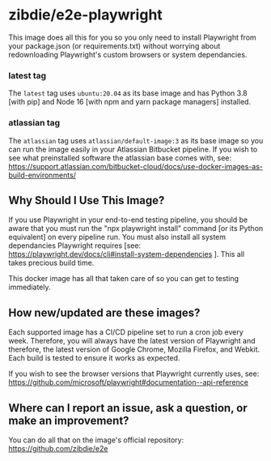 # zibdie/e2e-playwright

This image does all this for you so you only need to install Playwright from your package.json (or requirements.txt) without worrying about redownloading Playwright's custom browsers or system dependancies.

### latest tag

The `latest` tag uses `ubuntu:20.04` as its base image and has Python 3.8 [with pip] and Node 16 [with npm and yarn package managers] installed.

### atlassian tag

The `atlassian` tag uses `atlassian/default-image:3` as its base image so you can run the image easily in your Atlassian Bitbucket pipeline. If you wish to see what preinstalled software the atlassian base comes with, see: https://support.atlassian.com/bitbucket-cloud/docs/use-docker-images-as-build-environments/

## Why Should I Use This Image?

If you use Playwright in your end-to-end testing pipeline, you should be aware that you must run the "npx playwright install" command [or its Python equivalent] on every pipeline run. You must also install all system dependancies Playwright requires [see: https://playwright.dev/docs/cli#install-system-dependencies ]. This all takes precious build time.

This docker image has all that taken care of so you can get to testing immediately.

## How new/updated are these images?

Each supported image has a CI/CD pipeline set to run a cron job every week. Therefore, you will always have the latest version of Playwright and therefore, the latest version of Google Chrome, Mozilla Firefox, and Webkit. Each build is tested to ensure it works as expected.

If you wish to see the browser versions that Playwright currently uses, see: https://github.com/microsoft/playwright#documentation--api-reference

## Where can I report an issue, ask a question, or make an improvement?

You can do all that on the image's official repository: https://github.com/zibdie/e2e
